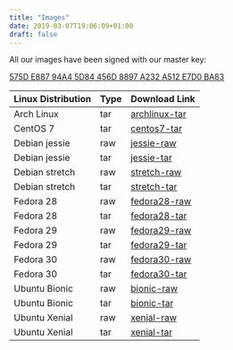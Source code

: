 ```yaml
---
title: "Images"
date: 2019-03-07T19:06:09+01:00
draft: false
---
```


All our images have been signed with our master key:

[575D E887 94A4 5D84 456D  8897 A232 A512 E7D0 BA83](https://nspawn.org/storage/masterkey.pgp)


| Linux Distribution | Type | Download Link |
| ------------------ | ---- | ------------- |
| Arch Linux         | tar  | [archlinux-tar](/storage/archlinux/archlinux/raw/image.tar.xz)              |
| CentOS 7           | tar  | [centos7-tar](/storage/centos/7/tar/image.tar.xz)              |
| Debian jessie      | raw  | [jessie-raw](/storage/debian/jessie/raw/image.raw.xz) | 
| Debian jessie      | tar  | [jessie-tar](/storage/debian/jessie/tar/image.tar.xz) | 
| Debian stretch     | raw  | [stretch-raw](/storage/debian/stretch/raw/image.raw.xz) | 
| Debian stretch     | tar  | [stretch-tar](/storage/debian/stretch/tar/image.tar.xz) | 
| Fedora 28          | raw  | [fedora28-raw](/storage/fedora/28/raw/image.raw.xz)              |
| Fedora 28          | tar  | [fedora28-tar](/storage/fedora/28/tar/image.tar.xz)              |
| Fedora 29          | raw  | [fedora29-raw](/storage/fedora/29/raw/image.raw.xz)              |
| Fedora 29          | tar  | [fedora29-tar](/storage/fedora/29/tar/image.tar.xz)              |
| Fedora 30          | raw  | [fedora30-raw](/storage/fedora/30/raw/image.raw.xz)              |
| Fedora 30          | tar  | [fedora30-tar](/storage/fedora/30/tar/image.tar.xz)              |
| Ubuntu Bionic      | raw  | [bionic-raw](/storage/ubuntu/bionic/raw/image.raw.xz)              |
| Ubuntu Bionic      | tar  | [bionic-tar](/storage/ubuntu/bionic/tar/image.tar.xz)              |
| Ubuntu Xenial      | raw  | [xenial-raw](/storage/ubuntu/xenial/raw/image.raw.xz)              |
| Ubuntu Xenial      | tar  | [xenial-tar](/storage/ubuntu/xenial/tar/image.tar.xz)              |
